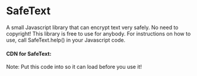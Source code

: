 # SafeText
A small Javascript library that can encrypt text very safely.
No need to copyright! This library is free to use for anybody.
For instructions on how to use, call SafeText.help() in your Javascript code.
#### CDN for SafeText:
<script src="https://cdn.jsdelivr.net/gh/Spentify/SafeText@1.0/SafeText.js" type="text/javascript"></script>
Note: Put this code into <head> so it can load before you use it!
